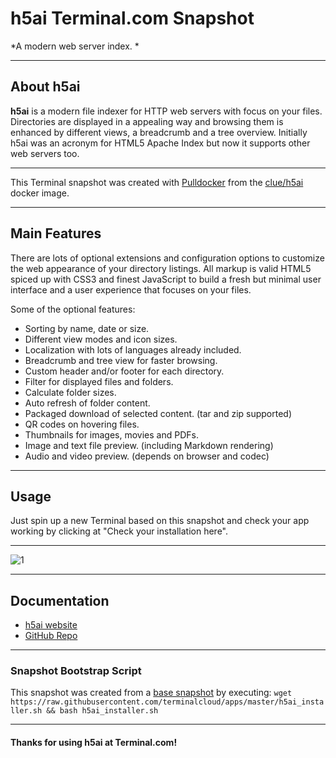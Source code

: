 # **h5ai** Terminal.com Snapshot

*A modern web server index. *

---

## About h5ai

**h5ai** is a modern file indexer for HTTP web servers with focus on your files. Directories are displayed in a appealing way and browsing them is enhanced by different views, a breadcrumb and a tree overview. Initially h5ai was an acronym for HTML5 Apache Index but now it supports other web servers too.

---

This Terminal snapshot was created with [Pulldocker](http://blog.terminal.com/docker-without-containers-pulldocker/) from the [clue/h5ai](https://registry.hub.docker.com/u/clue/h5ai/) docker image.

---


## Main Features

There are lots of optional extensions and configuration options to customize the web appearance of your directory listings. All markup is valid HTML5 spiced up with CSS3 and finest JavaScript to build a fresh but minimal user interface and a user experience that focuses on your files.

Some of the optional features:

- Sorting by name, date or size.
- Different view modes and icon sizes.
- Localization with lots of languages already included.
- Breadcrumb and tree view for faster browsing.
- Custom header and/or footer for each directory.
- Filter for displayed files and folders.
- Calculate folder sizes.
- Auto refresh of folder content.
- Packaged download of selected content. (tar and zip supported)
- QR codes on hovering files.
- Thumbnails for images, movies and PDFs.
- Image and text file preview. (including Markdown rendering)
- Audio and video preview. (depends on browser and codec)

---

## Usage

Just spin up a new Terminal based on this snapshot and check your app working by clicking at "Check your installation here".

---

![1](http://i.imgur.com/t4OHFc1.png)

---

## Documentation

- [h5ai website](http://larsjung.de/h5ai/)
- [GitHub Repo](https://github.com/lrsjng/h5ai)

---

### Snapshot Bootstrap Script

This snapshot was created from a [base snapshot](https://www.terminal.com/tiny/FzpHiTXG1K) by executing:
`wget https://raw.githubusercontent.com/terminalcloud/apps/master/h5ai_installer.sh && bash h5ai_installer.sh`

---

#### Thanks for using h5ai at Terminal.com!
